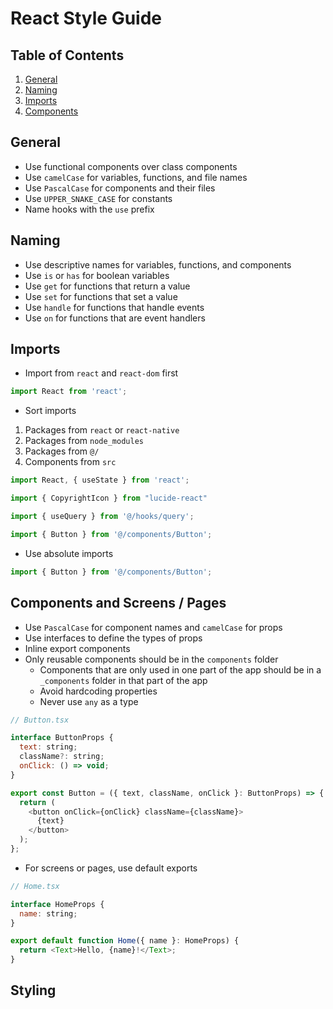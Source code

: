 # React Style Guide

## Table of Contents

1. [General](#general)
2. [Naming](#naming)
3. [Imports](#imports)
4. [Components](#components)

## General

- Use functional components over class components
- Use `camelCase` for variables, functions, and file names
- Use `PascalCase` for components and their files
- Use `UPPER_SNAKE_CASE` for constants
- Name hooks with the `use` prefix

## Naming

- Use descriptive names for variables, functions, and components
- Use `is` or `has` for boolean variables
- Use `get` for functions that return a value
- Use `set` for functions that set a value
- Use `handle` for functions that handle events
- Use `on` for functions that are event handlers

## Imports

- Import from `react` and `react-dom` first

```js
import React from 'react';
```

- Sort imports 
1. Packages from `react` or `react-native`
2. Packages from `node_modules` 
3. Packages from `@/`
4. Components from `src`

```js   
import React, { useState } from 'react';

import { CopyrightIcon } from "lucide-react"

import { useQuery } from '@/hooks/query';

import { Button } from '@/components/Button';
```

- Use absolute imports

```js
import { Button } from '@/components/Button';
```

## Components and Screens / Pages

- Use `PascalCase` for component names and `camelCase` for props
- Use interfaces to define the types of props
- Inline export components
- Only reusable components should be in the `components` folder
    - Components that are only used in one part of the app should be in a `_components` folder in that part of the app
    - Avoid hardcoding properties
    - Never use `any` as a type

```js
// Button.tsx

interface ButtonProps {
  text: string;
  className?: string;
  onClick: () => void;
}

export const Button = ({ text, className, onClick }: ButtonProps) => {
  return (
    <button onClick={onClick} className={className}>
      {text}
    </button>
  );
};
```

- For screens or pages, use default exports

```js
// Home.tsx

interface HomeProps {
  name: string;
}

export default function Home({ name }: HomeProps) {
  return <Text>Hello, {name}!</Text>;
}
```


## Styling
